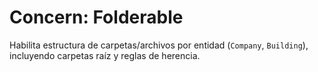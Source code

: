# Concern: Folderable

Habilita estructura de carpetas/archivos por entidad (`Company`, `Building`), incluyendo carpetas raíz y reglas de herencia.
